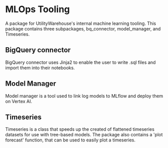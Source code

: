 # MLOps Tooling

A package for UtilityWarehouse's internal machine learning tooling. This package contains three subpackages, bq_connector, model_manager, and Timeseries.

## BigQuery connector

BigQuery connector uses Jinja2 to enable the user to write .sql files and import them into their notebooks.

## Model Manager

Model manager is a tool used to link log models to MLflow and deploy them on Vertex AI.

## Timeseries

Timeseries is a class that speeds up the created of flattened timeseries datasets for use with tree-based models. The package also contains a 'plot forecast' function, that can be used to easily plot a timeseries.
